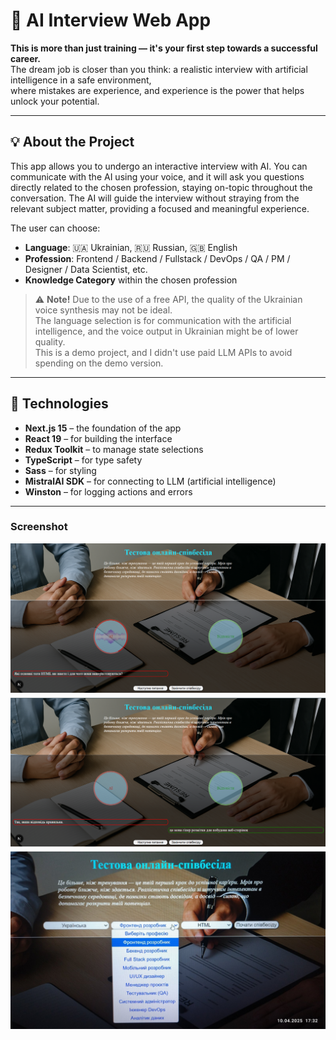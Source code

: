 # 🎯 AI Interview Web App

**This is more than just training — it's your first step towards a successful career.**  
The dream job is closer than you think: a realistic interview with artificial intelligence in a safe environment,  
where mistakes are experience, and experience is the power that helps unlock your potential.

---

## 💡 About the Project

This app allows you to undergo an interactive interview with AI.
You can communicate with the AI using your voice, and it will ask you questions directly related to the chosen profession, staying on-topic throughout the conversation. The AI will guide the interview without straying from the relevant subject matter, providing a focused and meaningful experience.

The user can choose:
- **Language**: 🇺🇦 Ukrainian, 🇷🇺 Russian, 🇬🇧 English
- **Profession**: Frontend / Backend / Fullstack / DevOps / QA / PM / Designer / Data Scientist, etc.
- **Knowledge Category** within the chosen profession

> ⚠️ **Note!** Due to the use of a free API, the quality of the Ukrainian voice synthesis may not be ideal.  
> The language selection is for communication with the artificial intelligence, and the voice output in Ukrainian might be of lower quality.  
> This is a demo project, and I didn't use paid LLM APIs to avoid spending on the demo version.

---

## 🧠 Technologies

- **Next.js 15** – the foundation of the app
- **React 19** – for building the interface
- **Redux Toolkit** – to manage state selections
- **TypeScript** – for type safety
- **Sass** – for styling
- **MistralAI SDK** – for connecting to LLM (artificial intelligence)
- **Winston** – for logging actions and errors

---

### Screenshot
<div style="display: flex; gap: 8px; flex-direction: column;">
    <img src="./public/screenshots/Screenshot 1.png" />
    <img src="./public/screenshots/Screenshot 2.png" />
    <img src="./public/screenshots/Screenshot 3.jpg" />
</div>